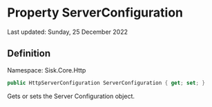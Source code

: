 # Property ServerConfiguration
Last updated: Sunday, 25 December 2022

## Definition
Namespace: Sisk.Core.Http

```csharp
public HttpServerConfiguration ServerConfiguration { get; set; }
```

Gets or sets the Server Configuration object.

